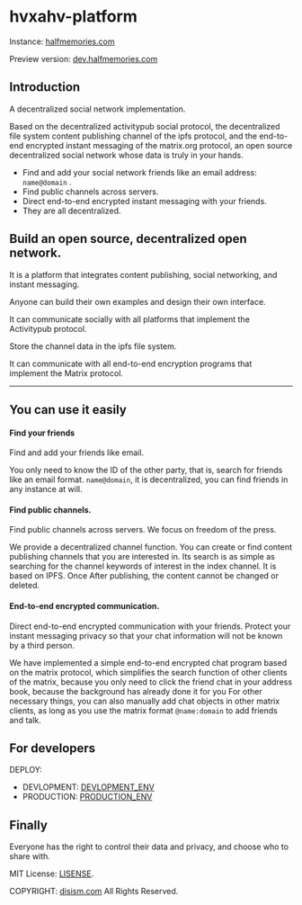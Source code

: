 # hvxahv-platform

Instance: [halfmemories.com](https://halfmemories.com)

Preview version: [dev.halfmemories.com](https://dev.halfmemories.com)

## Introduction

A decentralized social network implementation.

Based on the decentralized activitypub social protocol, the decentralized file system content publishing channel of the ipfs protocol, and the end-to-end encrypted instant messaging of the matrix.org protocol, an open source decentralized social network whose data is truly in your hands.

- Find and add your social network friends like an email address: `name@domain` .
- Find public channels across servers.
- Direct end-to-end encrypted instant messaging with your friends.
- They are all decentralized.

## Build an open source, decentralized open network.

It is a platform that integrates content publishing, social networking, and instant messaging.

Anyone can build their own examples and design their own interface.

It can communicate socially with all platforms that implement the Activitypub protocol.

Store the channel data in the ipfs file system.

It can communicate with all end-to-end encryption programs that implement the Matrix protocol.

---

## You can use it easily

#### Find your friends

Find and add your friends like email.

You only need to know the ID of the other party, that is, search for friends like an email format. `name@domain`, it is decentralized, you can find friends in any instance at will.

#### Find public channels.

Find public channels across servers. We focus on freedom of the press.

We provide a decentralized channel function. You can create or find content publishing channels that you are interested in. Its search is as simple as searching for the channel keywords of interest in the index channel. It is based on IPFS. Once After publishing, the content cannot be changed or deleted.

#### End-to-end encrypted communication.

Direct end-to-end encrypted communication with your friends. Protect your instant messaging privacy so that your chat information will not be known by a third person.

We have implemented a simple end-to-end encrypted chat program based on the matrix protocol, which simplifies the search function of other clients of the matrix, because you only need to click the friend chat in your address book, because the background has already done it for you For other necessary things, you can also manually add chat objects in other matrix clients, as long as you use the matrix format `@name:domain` to add friends and talk.



## For developers

DEPLOY:

- DEVLOPMENT: [DEVLOPMENT_ENV](./deploy/PRODUCTION_ENV.md)
- PRODUCTION: [PRODUCTION_ENV](./deploy/PRODUCTION_ENV.md)

## Finally

Everyone has the right to control their data and privacy, and choose who to share with.



MIT License: [LISENSE](https://opensource.org/licenses/MIT/).

COPYRIGHT: [disism.com](https://disism.com/)  All Rights Reserved.

